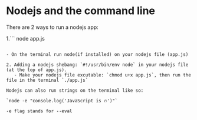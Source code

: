# Nodejs and the command line

There are 2 ways to run a nodejs app:

1.```
node app.js
```

- On the terminal run node(if installed) on your nodejs file (app.js)

2. Adding a nodejs shebang: `#!/usr/bin/env node` in your nodejs file (at the top of app.js).
   - Make your nodejs file excutable: `chmod u+x app.js`, then run the file in the terminal `./app.js`

Nodejs can also run strings on the terminal like so:

`node -e "console.log('JavaScript is 🔥')"`

-e flag stands for --eval
